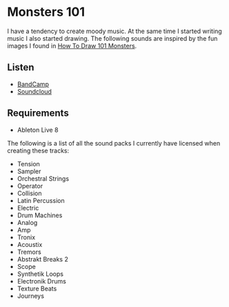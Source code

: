 # Monsters 101

I have a tendency to create moody music. At the same time I started writing
music I also started drawing. The following sounds are inspired by the fun
images I found in [How To Draw 101 Monsters](http://www.amazon.com/How-Draw-Monsters-Step-step/dp/1842297422).

## Listen

* [BandCamp](http://franklinwebber.bandcamp.com/album/monsters-101)
* [Soundcloud](https://soundcloud.com/franklin-webber)

## Requirements

* Ableton Live 8

The following is a list of all the sound packs I currently have licensed when
creating these tracks:

* Tension
* Sampler
* Orchestral Strings
* Operator
* Collision
* Latin Percussion
* Electric
* Drum Machines
* Analog
* Amp
* Tronix
* Acoustix
* Tremors
* Abstrakt Breaks 2
* Scope
* Synthetik Loops
* Electronik Drums
* Texture Beats
* Journeys